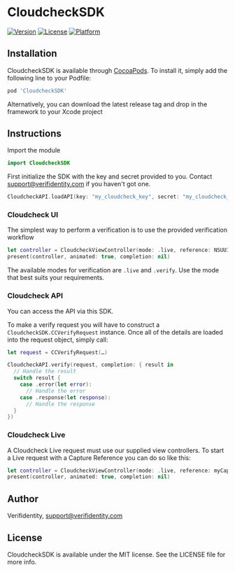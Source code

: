 # CloudcheckSDK

[![Version](https://img.shields.io/cocoapods/v/CloudcheckSDK.svg?style=flat)](https://cocoapods.org/pods/CloudcheckSDK)
[![License](https://img.shields.io/cocoapods/l/CloudcheckSDK.svg?style=flat)](https://cocoapods.org/pods/CloudcheckSDK)
[![Platform](https://img.shields.io/cocoapods/p/CloudcheckSDK.svg?style=flat)](https://cocoapods.org/pods/CloudcheckSDK)


## Installation

CloudcheckSDK is available through [CocoaPods](https://cocoapods.org). To install
it, simply add the following line to your Podfile:

```ruby
pod 'CloudcheckSDK'
```

Alternatively, you can download the latest release tag and drop in the framework to your Xcode project

## Instructions

Import the module

```swift
import CloudcheckSDK
```

First initialize the SDK with the key and secret provided to you. Contact support@verifidentity.com if you haven't got one.

```swift
CloudcheckAPI.loadAPI(key: "my_cloudcheck_key", secret: "my_cloudcheck_secret")
```

### Cloudcheck UI

The simplest way to perform a verification is to use the provided verification workflow

```swift
let controller = CloudcheckViewController(mode: .live, reference: NSUUID().uuidString, delegate: self)
present(controller, animated: true, completion: nil)
```

The available modes for verification are `.live` and `.verify`.
Use the mode that best suits your requirements.

### Cloudcheck API

You can access the API via this SDK.

To make a verify request you will have to construct a `CloudcheckSDK.CCVerifyRequest` instance.
Once all of the details are loaded into the request object, simply call:

```swift
let request = CCVerifyRequest(…)

CloudcheckAPI.verify(request, completion: { result in
  // Handle the result
  switch result {
    case .error(let error):
      // Handle the error
    case .response(let response):
      // Handle the response
  }
})
```

### Cloudcheck Live

A Cloudcheck Live request must use our supplied view controllers. To start a Live request with a Capture Reference you can do so like this:

```swift
let controller = CloudcheckViewController(mode: .live, reference: myCaptureReference, delegate: self, config: CCConfig(), verificationReference: myVerificationReference)
present(controller, animated: true, completion: nil)
```

## Author

Verifidentity, support@verifidentity.com

## License

CloudcheckSDK is available under the MIT license. See the LICENSE file for more info.
